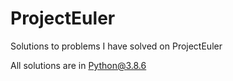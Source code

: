 # ProjectEuler

Solutions to problems I have solved on ProjectEuler

All solutions are in Python@3.8.6
